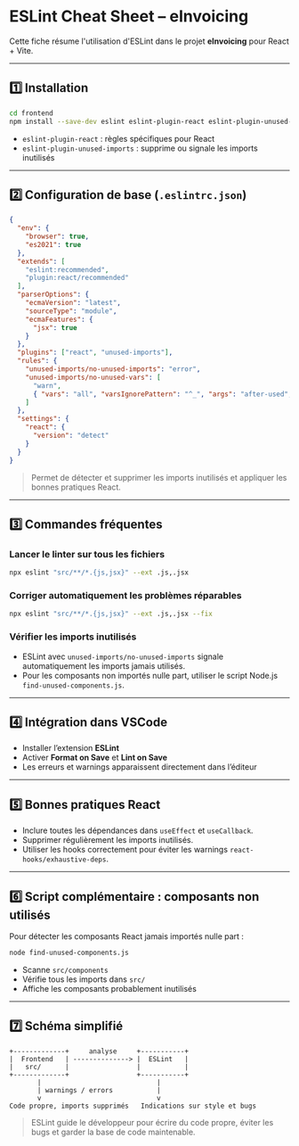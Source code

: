 # ESLint Cheat Sheet – eInvoicing

Cette fiche résume l'utilisation d'ESLint dans le projet **eInvoicing** pour React + Vite.

---

## 1️⃣ Installation

```bash
cd frontend
npm install --save-dev eslint eslint-plugin-react eslint-plugin-unused-imports
```

* `eslint-plugin-react` : règles spécifiques pour React
* `eslint-plugin-unused-imports` : supprime ou signale les imports inutilisés

---

## 2️⃣ Configuration de base (`.eslintrc.json`)

```json
{
  "env": {
    "browser": true,
    "es2021": true
  },
  "extends": [
    "eslint:recommended",
    "plugin:react/recommended"
  ],
  "parserOptions": {
    "ecmaVersion": "latest",
    "sourceType": "module",
    "ecmaFeatures": {
      "jsx": true
    }
  },
  "plugins": ["react", "unused-imports"],
  "rules": {
    "unused-imports/no-unused-imports": "error",
    "unused-imports/no-unused-vars": [
      "warn",
      { "vars": "all", "varsIgnorePattern": "^_", "args": "after-used", "argsIgnorePattern": "^_" }
    ]
  },
  "settings": {
    "react": {
      "version": "detect"
    }
  }
}
```

> Permet de détecter et supprimer les imports inutilisés et appliquer les bonnes pratiques React.

---

## 3️⃣ Commandes fréquentes

### Lancer le linter sur tous les fichiers

```bash
npx eslint "src/**/*.{js,jsx}" --ext .js,.jsx
```

### Corriger automatiquement les problèmes réparables

```bash
npx eslint "src/**/*.{js,jsx}" --ext .js,.jsx --fix
```

### Vérifier les imports inutilisés

* ESLint avec `unused-imports/no-unused-imports` signale automatiquement les imports jamais utilisés.
* Pour les composants non importés nulle part, utiliser le script Node.js `find-unused-components.js`.

---

## 4️⃣ Intégration dans VSCode

* Installer l’extension **ESLint**
* Activer **Format on Save** et **Lint on Save**
* Les erreurs et warnings apparaissent directement dans l’éditeur

---

## 5️⃣ Bonnes pratiques React

* Inclure toutes les dépendances dans `useEffect` et `useCallback`.
* Supprimer régulièrement les imports inutilisés.
* Utiliser les hooks correctement pour éviter les warnings `react-hooks/exhaustive-deps`.

---

## 6️⃣ Script complémentaire : composants non utilisés

Pour détecter les composants React jamais importés nulle part :

```bash
node find-unused-components.js
```

* Scanne `src/components`
* Vérifie tous les imports dans `src/`
* Affiche les composants probablement inutilisés

---

## 7️⃣ Schéma simplifié

```text
+-------------+     analyse     +-----------+
|  Frontend   | --------------> |  ESLint   |
|   src/      |                 |           |
+-------------+                 +-----------+
       |                             |
       | warnings / errors           |
       v                             v
Code propre, imports supprimés   Indications sur style et bugs
```

> ESLint guide le développeur pour écrire du code propre, éviter les bugs et garder la base de code maintenable.

